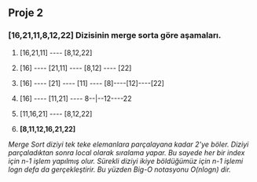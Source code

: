 ## Proje 2 

### [16,21,11,8,12,22] Dizisinin merge sorta göre aşamaları.


1) [16,21,11] ---- [8,12,22]  

2) [16] ---- [21,11] ---- [8,12] ---- [22]   

3) [16] ---- [21] ---- [11] ---- [8]----[12]----[22]   

4) [16] ---- [11,21] ---- 8--|--12----22  

5) [11,16,21] ---- [8,12,22]  

6) **[8,11,12,16,21,22]**

*Merge Sort diziyi tek teke elemanlara parçalayana kadar 2'ye böler. Diziyi parçaladıktan sonra local olarak sıralama yapar. Bu sayede her bir index için n-1 işlem yapılmış olur. Sürekli diziyi ikiye böldüğümüz için n-1 işlemi logn defa da gerçekleştirir. Bu yüzden Big-O notasyonu O(nlogn) dir.*


